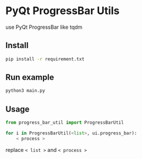 # PyQt ProgressBar Utils
use PyQt ProgressBar like tqdm

## Install
```bash
pip install -r requirement.txt
```

## Run example
```bash
python3 main.py
```

## Usage
```python
from progress_bar_util import ProgressBarUtil

for i in ProgressBarUtil(<list>, ui.progress_bar):
    < process >

```
replace `< list >` and `< process >`